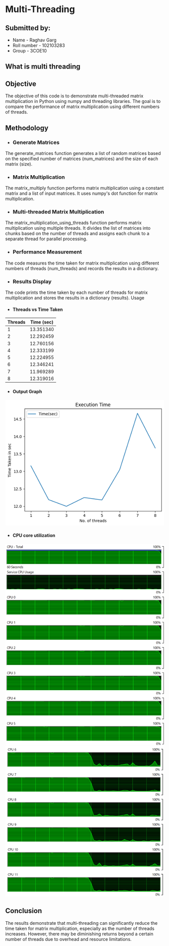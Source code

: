 # Multi-Threading
## Submitted by:
- Name - Raghav Garg
- Roll number - 102103283
- Group - 3COE10

## What is multi threading



## Objective
The objective of this code is to demonstrate multi-threaded matrix multiplication in Python using numpy and threading libraries. The goal is to compare the performance of matrix multiplication using different numbers of threads.

## Methodology
- ### Generate Matrices
The generate_matrices function generates a list of random matrices based on the specified number of matrices (num_matrices) and the size of each matrix (size).

- ### Matrix Multiplication
The matrix_multiply function performs matrix multiplication using a constant matrix and a list of input matrices. It uses numpy's dot function for matrix multiplication.

- ### Multi-threaded Matrix Multiplication
The matrix_multiplication_using_threads function performs matrix multiplication using multiple threads. It divides the list of matrices into chunks based on the number of threads and assigns each chunk to a separate thread for parallel processing.

- ### Performance Measurement
The code measures the time taken for matrix multiplication using different numbers of threads (num_threads) and records the results in a dictionary.

- ### Results Display
The code prints the time taken by each number of threads for matrix multiplication and stores the results in a dictionary (results).
Usage

- #### Threads vs Time Taken

| Threads | Time (sec) |
| ------- | ---------- |
| 1       | 13.351340  |
| 2       | 12.292459  |
| 3       | 12.760156  |
| 4       | 12.333199  |
| 5       | 12.224955  |
| 6       | 12.346241  |
| 7       | 11.969289  |
| 8       | 12.319016  |

- #### Output Graph
![Output Graph](ExecutionTime.png)

- #### CPU core utilization
![](CPU0_5.png)
![](CPU6_11.png)

## Conclusion
The results demonstrate that multi-threading can significantly reduce the time taken for matrix multiplication, especially as the number of threads increases. However, there may be diminishing returns beyond a certain number of threads due to overhead and resource limitations.